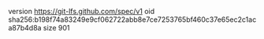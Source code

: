version https://git-lfs.github.com/spec/v1
oid sha256:b198f74a83249e9cf062722abb8e7ce7253765bf460c37e65ec2c1aca87b4d8a
size 901
